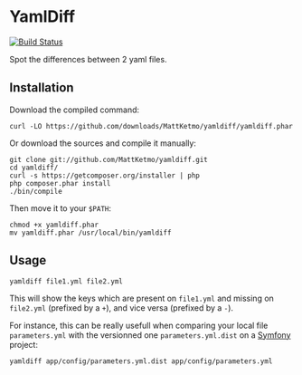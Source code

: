 # YamlDiff

[![Build Status](https://secure.travis-ci.org/MattKetmo/yamldiff.png)](http://travis-ci.org/MattKetmo/yamldiff)

Spot the differences between 2 yaml files.

## Installation

Download the compiled command:

    curl -LO https://github.com/downloads/MattKetmo/yamldiff/yamldiff.phar

Or download the sources and compile it manually:

    git clone git://github.com/MattKetmo/yamldiff.git
    cd yamldiff/
    curl -s https://getcomposer.org/installer | php
    php composer.phar install
    ./bin/compile

Then move it to your `$PATH`:

    chmod +x yamldiff.phar
    mv yamldiff.phar /usr/local/bin/yamldiff

## Usage

    yamldiff file1.yml file2.yml

This will show the keys which are present on `file1.yml` and missing on
`file2.yml` (prefixed by a `+`), and vice versa (prefixed by a `-`).

For instance, this can be really usefull when comparing your local file
`parameters.yml` with the versionned one `parameters.yml.dist` on
a [Symfony](http://symfony.com) project:

    yamldiff app/config/parameters.yml.dist app/config/parameters.yml
